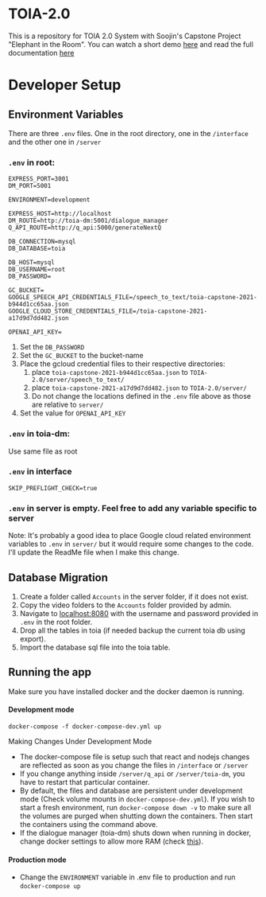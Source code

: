 # TOIA-2.0

This is a repository for TOIA 2.0 System with Soojin's Capstone Project "Elephant in the Room". You can watch a short demo
[here](https://www.youtube.com/watch?v=4EK19DnM4_c) and read the full documentation [here](https://meadow-oboe-807.notion.site/Elephant-in-the-Room-060a99def2bb4b8192e351aac2db52f1)


# Developer Setup

## Environment Variables

There are three `.env` files. One in the root directory, one in the `/interface` and the other one in `/server`

### `.env` in root:

    EXPRESS_PORT=3001
    DM_PORT=5001
    
    ENVIRONMENT=development
    
    EXPRESS_HOST=http://localhost
    DM_ROUTE=http://toia-dm:5001/dialogue_manager
    Q_API_ROUTE=http://q_api:5000/generateNextQ
    
    DB_CONNECTION=mysql
    DB_DATABASE=toia
    
    DB_HOST=mysql
    DB_USERNAME=root
    DB_PASSWORD=
    
    GC_BUCKET=
    GOOGLE_SPEECH_API_CREDENTIALS_FILE=/speech_to_text/toia-capstone-2021-b944d1cc65aa.json
    GOOGLE_CLOUD_STORE_CREDENTIALS_FILE=/toia-capstone-2021-a17d9d7dd482.json
    
    OPENAI_API_KEY=

1. Set the `DB_PASSWORD`
2. Set the `GC_BUCKET` to the bucket-name
3. Place the gcloud credential files to their respective directories:
   1. place `toia-capstone-2021-b944d1cc65aa.json` to `TOIA-2.0/server/speech_to_text/`
   2. place `toia-capstone-2021-a17d9d7dd482.json` to `TOIA-2.0/server/`
   3. Do not change the locations defined in the `.env` file above as those are relative to `server/`
4. Set the value for `OPENAI_API_KEY `

### `.env` in toia-dm:

Use same file as root

### `.env` in interface

    SKIP_PREFLIGHT_CHECK=true

### `.env` in server is empty. Feel free to add any variable specific to server

Note: It's probably a good idea to place Google cloud related environment variables to `.env` in `server/` but it would require some changes to the code. I'll update the ReadMe file when I make this change.

## Database Migration

1. Create a folder called `Accounts` in the server folder, if it does not exist. 
2. Copy the video folders to the `Accounts` folder provided by admin.
3. Navigate to [localhost:8080](localhost:8080) with the username and password provided in `.env` in the root folder.
4. Drop all the tables in toia (if needed backup the current toia db using export).
5. Import the database sql file into the toia table. 

## Running the app

Make sure you have installed docker and the docker daemon is running.

#### Development mode

    docker-compose -f docker-compose-dev.yml up

Making Changes Under Development Mode

- The docker-compose file is setup such that react and nodejs changes are reflected as soon as you change the files in `/interface` or `/server`
- If you change anything inside `/server/q_api` or `/server/toia-dm`, you have to restart that particular container. 
- By default, the files and database are persistent under development mode (Check volume mounts in `docker-compose-dev.yml`). If you wish to start a fresh environment, run `docker-compose down -v` to make sure all the volumes are purged when shutting down the containers. Then start the containers using the command above.
- If the dialogue manager (toia-dm) shuts down when running in docker, change docker settings to allow more RAM (check [this](https://stackoverflow.com/questions/44533319/how-to-assign-more-memory-to-docker-container)). 

#### Production mode

- Change the `ENVIRONMENT` variable in .env file to production and run `docker-compose up`
